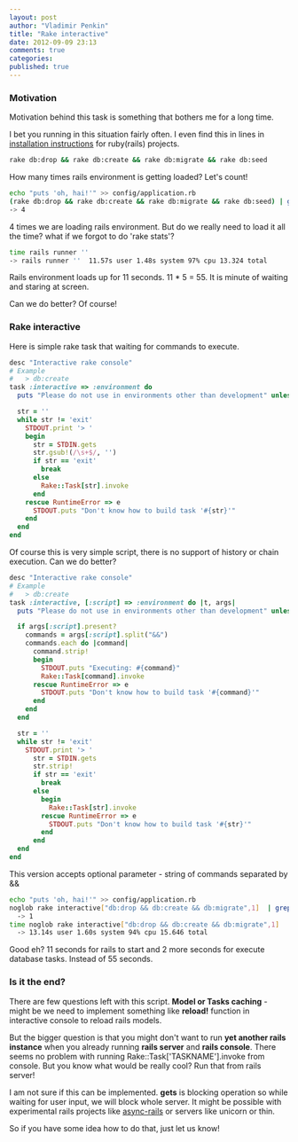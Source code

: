 ```yaml
---
layout: post
author: "Vladimir Penkin"
title: "Rake interactive"
date: 2012-09-09 23:13
comments: true
categories:
published: true
---
```


### Motivation
Motivation behind this task is something that bothers me for a long time.

I bet you running in this situation fairly often. I even find this in lines in [installation instructions](https://github.com/search?q=rake+db%3Acreate+%26%26+rake+db%3Amigrate&type=Everything&repo=&langOverride=&start_value=1) for ruby(rails) projects.

```bash
rake db:drop && rake db:create && rake db:migrate && rake db:seed
```

<!-- more -->

How many times rails environment is getting loaded? Let's count!

```bash
echo "puts 'oh, hai!'" >> config/application.rb
(rake db:drop && rake db:create && rake db:migrate && rake db:seed) | grep "oh, hai!" | wc -l
-> 4
```

4 times we are loading rails environment. But do we really need to load it all the time? what if we forgot to do 'rake stats'?

```bash
time rails runner ''
-> rails runner ''  11.57s user 1.48s system 97% cpu 13.324 total
```

Rails environment loads up for 11 seconds. 11 * 5 = 55. It is minute of waiting and staring at screen.

Can we do better? Of course!

### Rake interactive

Here is simple rake task that waiting for commands to execute.

```ruby
desc "Interactive rake console"
# Example
#   > db:create
task :interactive => :environment do
  puts "Please do not use in environments other than development" unless Rails.env.development?

  str = ''
  while str != 'exit'
    STDOUT.print '> '
    begin
      str = STDIN.gets
      str.gsub!(/\s+$/, '')
      if str == 'exit'
        break
      else
        Rake::Task[str].invoke
      end
    rescue RuntimeError => e
      STDOUT.puts "Don't know how to build task '#{str}'"
    end
  end
end
```

Of course this is very simple script, there is no support of history or chain execution. Can we do better?

```ruby
desc "Interactive rake console"
# Example
#   > db:create
task :interactive, [:script] => :environment do |t, args|
  puts "Please do not use in environments other than development" unless Rails.env.development?

  if args[:script].present?
    commands = args[:script].split("&&")
    commands.each do |command|
      command.strip!
      begin
        STDOUT.puts "Executing: #{command}"
        Rake::Task[command].invoke
      rescue RuntimeError => e
        STDOUT.puts "Don't know how to build task '#{command}'"
      end
    end
  end

  str = ''
  while str != 'exit'
    STDOUT.print '> '
      str = STDIN.gets
      str.strip!
      if str == 'exit'
        break
      else
        begin
          Rake::Task[str].invoke
        rescue RuntimeError => e
          STDOUT.puts "Don't know how to build task '#{str}'"
        end
      end
  end
end
```

This version accepts optional parameter - string of commands separated by &&

```bash
echo "puts 'oh, hai!'" >> config/application.rb
noglob rake interactive["db:drop && db:create && db:migrate",1]  | grep "oh, hai" | wc -l
  -> 1
time noglob rake interactive["db:drop && db:create && db:migrate",1]
  -> 13.14s user 1.60s system 94% cpu 15.646 total
```

Good eh? 11 seconds for rails to start and 2 more seconds for execute database tasks. Instead of 55 seconds.


### Is it the end?

There are few questions left with this script.
**Model or Tasks caching** - might be we need to implement something like **reload!** function in interactive console to reload rails models.

But the bigger question is that you might don't want to run **yet another rails instance** when you already running __rails server__ and __rails console__. There seems no problem with running Rake::Task['TASKNAME'].invoke from console. But you know what would be really cool? Run that from rails server!

I am not sure if this can be implemented. **gets** is blocking operation so while waiting for user input, we will block whole server. It might be possible with experimental rails projects like [async-rails](https://github.com/igrigorik/async-rails) or servers like unicorn or thin.

So if you have some idea how to do that, just let us know!


